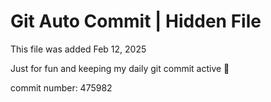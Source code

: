 # Git Auto Commit | Hidden File

This file was added Feb 12, 2025

Just for fun and keeping my daily git commit active 🤪

commit number: 475982
